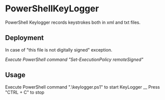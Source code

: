 # PowerShellKeyLogger
PowerShell Keylogger records keystrokes both in xml and txt files.

## Deployment
 In case of "this file is not digitally signed" exception.

*Execute PowerShell command "Set-ExecutionPolicy remoteSigned"*

## Usage
Execute PowerShell command ".\keylogger.ps1" to start KeyLogger __
Press "CTRL + C" to stop
